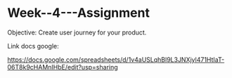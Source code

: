 # Week--4---Assignment
Objective: Create user journey for your product.</br>

Link docs google: 

https://docs.google.com/spreadsheets/d/1v4aUSLqhBl9L3JNXjyl471HtIaT-06T8k9cHAMnIHbE/edit?usp=sharing
